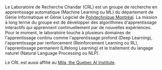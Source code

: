 Le Laboratoire de Recherche Chandar (CRL) est un groupe de recherche en apprentissage automatique (Machine Learning ou ML) du département de Génie Informatique et Génie Logiciel de [Polytechnique Montréal](https://www.polymtl.ca/). La mission à long terme du groupe est de développer des algorithmes d'apprentissage interactifs qui apprennent continuellement par de nouvelles expériences. Pour le moment, le laboratoire touche à plusieurs domaines de l'apprentissage continu comme l'apprentissage profond (Deep Learning), l'apprentissage par renforcement (Reinforcement Learning ou RL), l'apprentissage permanent (Lifelong Learning) et le traitement du langage naturel (Natural Language Processing ou NLP).

Le CRL est aussi affilié au [Mila, the Quebec AI Institute](https://mila.quebec/).
